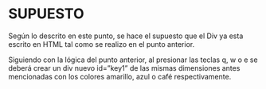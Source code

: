 # SUPUESTO

Según lo descrito en este punto, se hace el supuesto que el Div ya esta escrito en HTML tal como se realizo en el punto anterior.


Siguiendo con la lógica del punto anterior, al presionar las teclas q, w o e se
deberá crear un div nuevo id=”key1” de las mismas dimensiones antes
mencionadas con los colores amarillo, azul o café respectivamente.


